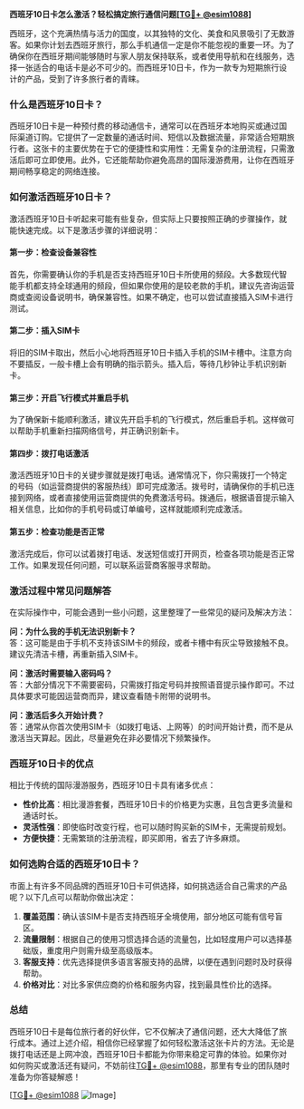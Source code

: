 **西班牙10日卡怎么激活？轻松搞定旅行通信问题[[TG💪+ @esim1088](https://t.me/s/esim1088)]**

西班牙，这个充满热情与活力的国度，以其独特的文化、美食和风景吸引了无数游客。如果你计划去西班牙旅行，那么手机通信一定是你不能忽视的重要一环。为了确保你在西班牙期间能够随时与家人朋友保持联系，或者使用导航和在线服务，选择一张适合的电话卡是必不可少的。而西班牙10日卡，作为一款专为短期旅行设计的产品，受到了许多旅行者的青睐。

### 什么是西班牙10日卡？

西班牙10日卡是一种预付费的移动通信卡，通常可以在西班牙本地购买或通过国际渠道订购。它提供了一定数量的通话时间、短信以及数据流量，非常适合短期旅行者。这张卡的主要优势在于它的便捷性和实用性：无需复杂的注册流程，只需激活后即可立即使用。此外，它还能帮助你避免高昂的国际漫游费用，让你在西班牙期间畅享稳定的网络连接。

### 如何激活西班牙10日卡？

激活西班牙10日卡听起来可能有些复杂，但实际上只要按照正确的步骤操作，就能快速完成。以下是激活步骤的详细说明：

#### 第一步：检查设备兼容性

首先，你需要确认你的手机是否支持西班牙10日卡所使用的频段。大多数现代智能手机都支持全球通用的频段，但如果你使用的是较老款的手机，建议先咨询运营商或查阅设备说明书，确保兼容性。如果不确定，也可以尝试直接插入SIM卡进行测试。

#### 第二步：插入SIM卡

将旧的SIM卡取出，然后小心地将西班牙10日卡插入手机的SIM卡槽中。注意方向不要插反，一般卡槽上会有明确的指示箭头。插入后，等待几秒钟让手机识别新卡。

#### 第三步：开启飞行模式并重启手机

为了确保新卡能顺利激活，建议先开启手机的飞行模式，然后重启手机。这样做可以帮助手机重新扫描网络信号，并正确识别新卡。

#### 第四步：拨打电话激活

激活西班牙10日卡的关键步骤就是拨打电话。通常情况下，你只需拨打一个特定的号码（如运营商提供的客服热线）即可完成激活。拨号时，请确保你的手机已连接到网络，或者直接使用运营商提供的免费激活号码。拨通后，根据语音提示输入相关信息，比如你的手机号码或订单编号，这样就能顺利完成激活。

#### 第五步：检查功能是否正常

激活完成后，你可以试着拨打电话、发送短信或打开网页，检查各项功能是否正常工作。如果发现任何问题，可以联系运营商客服寻求帮助。

### 激活过程中常见问题解答

在实际操作中，可能会遇到一些小问题，这里整理了一些常见的疑问及解决方法：

**问：为什么我的手机无法识别新卡？**  
答：这可能是由于手机不支持该SIM卡的频段，或者卡槽中有灰尘导致接触不良。建议先清洁卡槽，再重新插入SIM卡。

**问：激活时需要输入密码吗？**  
答：大部分情况下不需要密码，只需拨打指定号码并按照语音提示操作即可。不过具体要求可能因运营商而异，建议查看随卡附带的说明书。

**问：激活后多久开始计费？**  
答：通常从你首次使用SIM卡（如拨打电话、上网等）的时间开始计费，而不是从激活当天算起。因此，尽量避免在非必要情况下频繁操作。

### 西班牙10日卡的优点

相比于传统的国际漫游服务，西班牙10日卡具有诸多优点：

- **性价比高**：相比漫游套餐，西班牙10日卡的价格更为实惠，且包含更多流量和通话时长。
- **灵活性强**：即使临时改变行程，也可以随时购买新的SIM卡，无需提前规划。
- **方便快捷**：无需繁琐的注册流程，即买即用，省去了许多麻烦。

### 如何选购合适的西班牙10日卡？

市面上有许多不同品牌的西班牙10日卡可供选择，如何挑选适合自己需求的产品呢？以下几点可以帮助你做出决定：

1. **覆盖范围**：确认该SIM卡是否支持西班牙全境使用，部分地区可能有信号盲区。
2. **流量限制**：根据自己的使用习惯选择合适的流量包，比如轻度用户可以选择基础版，重度用户则需升级至高级版本。
3. **客服支持**：优先选择提供多语言客服支持的品牌，以便在遇到问题时及时获得帮助。
4. **价格对比**：对比多家供应商的价格和服务内容，找到最具性价比的选择。

### 总结

西班牙10日卡是每位旅行者的好伙伴，它不仅解决了通信问题，还大大降低了旅行成本。通过上述介绍，相信你已经掌握了如何轻松激活这张卡片的方法。无论是拨打电话还是上网冲浪，西班牙10日卡都能为你带来稳定可靠的体验。如果你对如何购买或激活还有疑问，不妨前往[TG💪+ @esim1088](https://t.me/s/esim1088)，那里有专业的团队随时准备为你答疑解惑！

[[TG💪+ @esim1088](https://t.me/s/esim1088) ![Image](https://i.postimg.cc/4NQfJmqS/Snipaste-2025-05-13-00-14-12.png)]